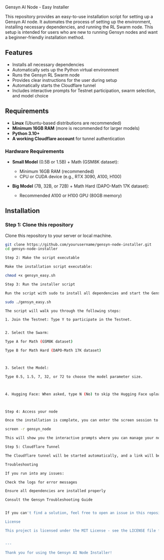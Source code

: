 Gensyn AI Node - Easy Installer

This repository provides an easy-to-use installation script for setting up a Gensyn AI node. It automates the process of setting up the environment, installing necessary dependencies, and running the RL Swarm node. This setup is intended for users who are new to running Gensyn nodes and want a beginner-friendly installation method.

## Features

- Installs all necessary dependencies
- Automatically sets up the Python virtual environment
- Runs the Gensyn RL Swarm node
- Provides clear instructions for the user during setup
- Automatically starts the Cloudflare tunnel
- Includes interactive prompts for Testnet participation, swarm selection, and model choice

## Requirements

- **Linux** (Ubuntu-based distributions are recommended)
- **Minimum 16GB RAM** (more is recommended for larger models)
- **Python 3.10+**
- **A working Cloudflare account** for tunnel authentication

### Hardware Requirements
- **Small Model** (0.5B or 1.5B) + Math (GSM8K dataset):
  - Minimum 16GB RAM (recommended)
  - CPU or CUDA device (e.g., RTX 3090, A100, H100)

- **Big Model** (7B, 32B, or 72B) + Math Hard (DAPO-Math 17K dataset):
  - Recommended A100 or H100 GPU (80GB memory)

## Installation

### Step 1: Clone this repository
Clone this repository to your server or local machine.

```bash
git clone https://github.com/yourusername/gensyn-node-installer.git
cd gensyn-node-installer

Step 2: Make the script executable

Make the installation script executable:

chmod +x gensyn_easy.sh

Step 3: Run the installer script

Run the script with sudo to install all dependencies and start the Gensyn node.

sudo ./gensyn_easy.sh

The script will walk you through the following steps:

1. Join the Testnet: Type Y to participate in the Testnet.


2. Select the Swarm:

Type A for Math (GSM8K dataset)

Type B for Math Hard (DAPO-Math 17K dataset)



3. Select the Model:

Type 0.5, 1.5, 7, 32, or 72 to choose the model parameter size.



4. Hugging Face: When asked, type N (No) to skip the Hugging Face upload.



Step 4: Access your node

Once the installation is complete, you can enter the screen session to interact with your node:

screen -r gensyn_node

This will show you the interactive prompts where you can manage your node. A browser link will appear that you need to open in your browser and log in using your Gmail and OTP for Cloudflare tunnel access.

Step 5: Cloudflare Tunnel

The Cloudflare tunnel will be started automatically, and a link will be displayed for you to log in with your Gmail OTP.

Troubleshooting

If you run into any issues:

Check the logs for error messages

Ensure all dependencies are installed properly

Consult the Gensyn Troubleshooting Guide


If you can't find a solution, feel free to open an issue in this repository with the details about the error and your system configuration.

License

This project is licensed under the MIT License - see the LICENSE file for details.


---

Thank you for using the Gensyn AI Node Installer!
